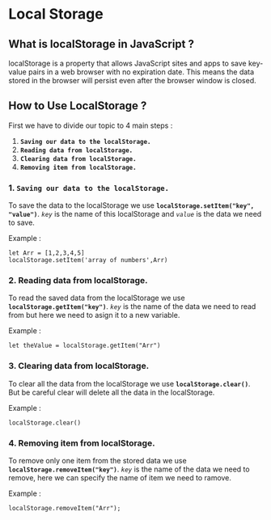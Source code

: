 # Local Storage
## What is localStorage in JavaScript ?
localStorage is a property that allows JavaScript sites and apps to save key-value pairs in a web browser with no expiration date.
This means the data stored in the browser will persist even after the browser window is closed.

## How to Use LocalStorage ?
First we have to divide our topic to 4 main steps :
1. **`Saving our data to the localStorage.`**
2. **`Reading data from localStorage.`**
3. **`Clearing data from localStorage.`**
4. **`Removing item from localStorage.`**

### 1. **`Saving our data to the localStorage.`**
To save the data to the localStorage we use **`localStorage.setItem("key", "value")`**.
*`key`* is the name of this localStorage and *`value`* is the data we need to save.

Example :

```
let Arr = [1,2,3,4,5]
localStorage.setItem('array of numbers',Arr)
```

### 2. Reading data from localStorage.
To read the saved data from the localStorage we use **`localStorage.getItem("key")`**.
*`key`* is the name of the data we need to read from but here we need to asign it to a new variable.

Example :

```
let theValue = localStorage.getItem("Arr")
```

### 3. Clearing data from localStorage.
To clear all the data from the localStorage we use **`localStorage.clear()`**.
But be careful clear will delete all the data in the localStorage.

Example :

```
localStorage.clear()
```

### 4. Removing item from localStorage.
To remove only one item from the stored data we use **`localStorage.removeItem("key")`**.
*`key`* is the name of the data we need to remove, here we can specify the name of item we need to ramove.

Example :

```
localStorage.removeItem("Arr");
```